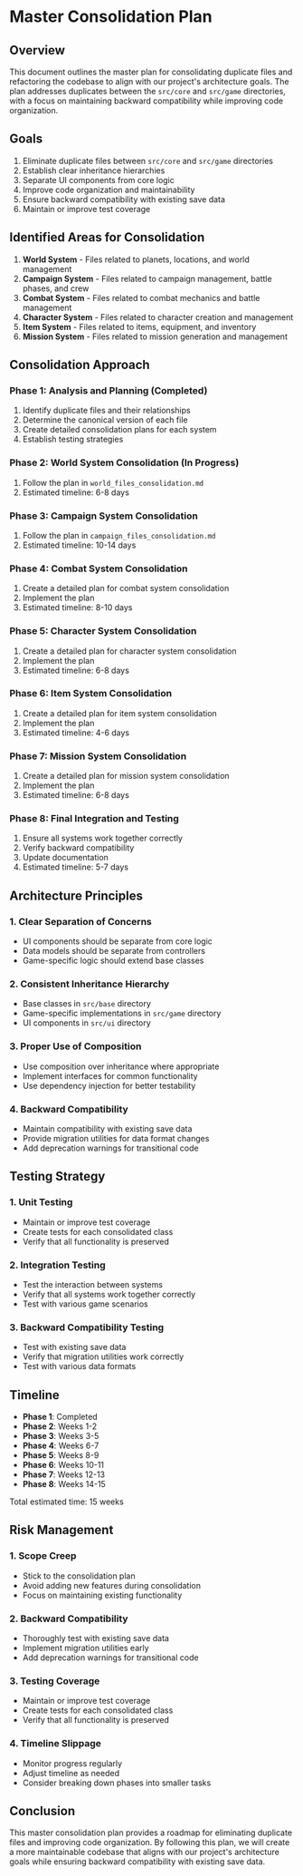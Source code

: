 # Master Consolidation Plan

## Overview

This document outlines the master plan for consolidating duplicate files and refactoring the codebase to align with our project's architecture goals. The plan addresses duplicates between the `src/core` and `src/game` directories, with a focus on maintaining backward compatibility while improving code organization.

## Goals

1. Eliminate duplicate files between `src/core` and `src/game` directories
2. Establish clear inheritance hierarchies
3. Separate UI components from core logic
4. Improve code organization and maintainability
5. Ensure backward compatibility with existing save data
6. Maintain or improve test coverage

## Identified Areas for Consolidation

1. **World System** - Files related to planets, locations, and world management
2. **Campaign System** - Files related to campaign management, battle phases, and crew
3. **Combat System** - Files related to combat mechanics and battle management
4. **Character System** - Files related to character creation and management
5. **Item System** - Files related to items, equipment, and inventory
6. **Mission System** - Files related to mission generation and management

## Consolidation Approach

### Phase 1: Analysis and Planning (Completed)
1. Identify duplicate files and their relationships
2. Determine the canonical version of each file
3. Create detailed consolidation plans for each system
4. Establish testing strategies

### Phase 2: World System Consolidation (In Progress)
1. Follow the plan in `world_files_consolidation.md`
2. Estimated timeline: 6-8 days

### Phase 3: Campaign System Consolidation
1. Follow the plan in `campaign_files_consolidation.md`
2. Estimated timeline: 10-14 days

### Phase 4: Combat System Consolidation
1. Create a detailed plan for combat system consolidation
2. Implement the plan
3. Estimated timeline: 8-10 days

### Phase 5: Character System Consolidation
1. Create a detailed plan for character system consolidation
2. Implement the plan
3. Estimated timeline: 6-8 days

### Phase 6: Item System Consolidation
1. Create a detailed plan for item system consolidation
2. Implement the plan
3. Estimated timeline: 4-6 days

### Phase 7: Mission System Consolidation
1. Create a detailed plan for mission system consolidation
2. Implement the plan
3. Estimated timeline: 6-8 days

### Phase 8: Final Integration and Testing
1. Ensure all systems work together correctly
2. Verify backward compatibility
3. Update documentation
4. Estimated timeline: 5-7 days

## Architecture Principles

### 1. Clear Separation of Concerns
- UI components should be separate from core logic
- Data models should be separate from controllers
- Game-specific logic should extend base classes

### 2. Consistent Inheritance Hierarchy
- Base classes in `src/base` directory
- Game-specific implementations in `src/game` directory
- UI components in `src/ui` directory

### 3. Proper Use of Composition
- Use composition over inheritance where appropriate
- Implement interfaces for common functionality
- Use dependency injection for better testability

### 4. Backward Compatibility
- Maintain compatibility with existing save data
- Provide migration utilities for data format changes
- Add deprecation warnings for transitional code

## Testing Strategy

### 1. Unit Testing
- Maintain or improve test coverage
- Create tests for each consolidated class
- Verify that all functionality is preserved

### 2. Integration Testing
- Test the interaction between systems
- Verify that all systems work together correctly
- Test with various game scenarios

### 3. Backward Compatibility Testing
- Test with existing save data
- Verify that migration utilities work correctly
- Test with various data formats

## Timeline

- **Phase 1**: Completed
- **Phase 2**: Weeks 1-2
- **Phase 3**: Weeks 3-5
- **Phase 4**: Weeks 6-7
- **Phase 5**: Weeks 8-9
- **Phase 6**: Weeks 10-11
- **Phase 7**: Weeks 12-13
- **Phase 8**: Weeks 14-15

Total estimated time: 15 weeks

## Risk Management

### 1. Scope Creep
- Stick to the consolidation plan
- Avoid adding new features during consolidation
- Focus on maintaining existing functionality

### 2. Backward Compatibility
- Thoroughly test with existing save data
- Implement migration utilities early
- Add deprecation warnings for transitional code

### 3. Testing Coverage
- Maintain or improve test coverage
- Create tests for each consolidated class
- Verify that all functionality is preserved

### 4. Timeline Slippage
- Monitor progress regularly
- Adjust timeline as needed
- Consider breaking down phases into smaller tasks

## Conclusion

This master consolidation plan provides a roadmap for eliminating duplicate files and improving code organization. By following this plan, we will create a more maintainable codebase that aligns with our project's architecture goals while ensuring backward compatibility with existing save data. 